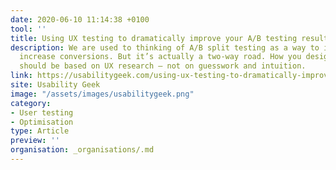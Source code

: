 ```yaml
---
date: 2020-06-10 11:14:38 +0100
tool: ''
title: Using UX testing to dramatically improve your A/B testing results
description: We are used to thinking of A/B split testing as a way to improve UX and
  increase conversions. But it’s actually a two-way road. How you design your tests
  should be based on UX research – not on guesswork and intuition.
link: https://usabilitygeek.com/using-ux-testing-to-dramatically-improve-your-a-b-testing-results/
site: Usability Geek
image: "/assets/images/usabilitygeek.png"
category:
- User testing
- Optimisation
type: Article
preview: ''
organisation: _organisations/.md
---
```

